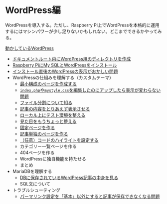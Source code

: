 # WordPress編

WordPressを導入する。ただし、Raspberry Pi上でWordPressを本格的に運用するにはマシンパワーが少し足りないかもしれない。どこまでできるかやってみる。

[動かしているWordPress](../wordpressblog/)

- [ドキュメントルート内にWordPress用のディレクトリを作成](wordpressdirectory.html)
- [Raspberry PiにMy SQLとWordPressをインストール](install.html)
- [インストール直後のWordPressの表示がおかしい問題](accessproblem.html)
- WordPressの仕組みを理解する（カスタムテーマ）
  * [最小構成のページを作成する](customtheme1.html)
  * [`index.php`や`mystyle.css`を編集したのにアップしたら表示が変わらない問題](cacheproblem.html)
  * [ファイル分割について知る](customtheme2.html)
  * [記事の内容をとりあえず表示させる](customtheme3.html)
  * [ローカル上にテスト環境を整える](localenvironment.html)
  * [見た目をもうちょっと整える](customtheme4.html)
  * [固定ページを作る](customtheme-page.html)
  * [記事単独のページを作る](customtheme-single.html)
  * [（任意）コードのハイライトを設定する](customtheme-codehighlight.html)
  * カテゴリー一覧ページを作る
  * 404ページを作る
  * WordPressに独自機能を持たせる
  * まとめ
- MariaDBを理解する
  * [DBに保存されているWordPress記事の中身を見る](checkdb.html)
  * SQL文について
- トラブルシューティング
  * [パーマリンク設定を「基本」以外にすると記事が保存できなくなる問題](permalink.html)

